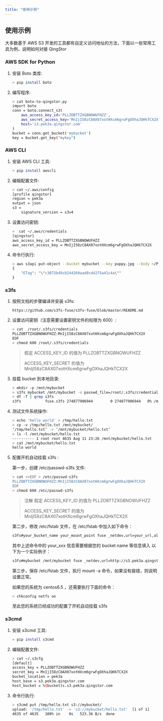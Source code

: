 ```yaml
---
title: "使用示例"
---
```


## 使用示例

大多数基于 AWS S3 开发的工具都有自定义访问地址的方法，下面以一些常用工具为例，说明如何对接 QingStor

### AWS SDK for Python

1. 安装 Boto 类库:

   ```bash
   > pip install boto
   ```

1. 编写程序:

   ```bash
   > cat boto-to-qingstor.py
   import boto
   conn = boto.connect_s3(
       aws_access_key_id='PLLZOBTTZXGBNOWUFHZZ',
       aws_secret_access_key='MnIjI58zC8AX07xotHXcm6grwFgOXhaJQHkTCX2X',
       host='s3.pek3a.qingstor.com'
   )
   bucket = conn.get_bucket('mybucket')
   key = bucket.get_key("mykey")
   ```

### AWS CLI

1. 安装 AWS CLI 工具:

   ```bash
   > pip install awscli
   ```

1. 编辑配置文件:

   ```bash
   > cat ~/.aws/config
   [profile qingstor]
   region = pek3a
   output = json
   s3 =
       signature_version = s3v4
   ```

1. 设置访问密钥:

   ```bash
   >  cat ~/.aws/credentials
   [qingstor]
   aws_access_key_id = PLLZOBTTZXGBNOWUFHZZ
   aws_secret_access_key = MnIjI58zC8AX07xotHXcm6grwFgOXhaJQHkTCX2X
   ```

1. 命令行执行:

   ```bash
   > aws s3api put-object --bucket mybucket --key puppy.jpg --body ~/Pictures/puppy.jpg --endpoint-url 'https://s3.pek3a.qingstor.com' --profile qingstor
   {
       "ETag": "\"c3872b49cb244269aad8cd4275a41c4a\""
   }
   ```

### s3fs

1. 按照文档的步骤编译并安装 s3fs:

   ```plain_text
   https://github.com/s3fs-fuse/s3fs-fuse/blob/master/README.md
   ```

1. 设置访问密钥（注意需要设置密钥文件的权限为 600）:

   ```bash
   > cat  /root/.s3fs/credentials
   PLLZOBTTZXGBNOWUFHZZ:MnIjI58zC8AX07xotHXcm6grwFgOXhaJQHkTCX2X
   EOF
   > chmod 600 /root/.s3fs/credentials
   ```

   > 假定 ACCESS_KEY_ID 的值为 PLLZOBTTZXGBNOWUFHZZ
   >
   > ACCESS_KEY_SECRET 的值为 MnIjI58zC8AX07xotHXcm6grwFgOXhaJQHkTCX2X

1. 挂载 bucket 到本地目录:

   ```bash
   > mkdir -p /mnt/mybucket
   > s3fs mybucket /mnt/mybucket -o passwd_file=/root/.s3fs/credentials -o url=http://s3.pek3a.qingstor.com
   > df -T | grep s3fs
   s3fs           fuse.s3fs 274877906944        0 274877906944   0% /mnt/mybucket
   ```

1. 测试文件系统操作:

   ```bash
   > echo 'hello world' > /tmp/hello.txt
   > cp -v /tmp/hello.txt /mnt/mybucket/
   ‘/tmp/hello.txt’ -> ‘/mnt/mybucket/hello.txt’
   > ls -l /mnt/mybucket/hello.txt
   ---------- 1 root root 4635 Aug 11 23:26 /mnt/mybucket/hello.txt
   > cat /mnt/mybucket/hello.txt
   hello world
   ```

1. 配置开机自动挂载 s3fs :

   第一步，创建 /etc/passwd-s3fs 文件:
   ```bash
   > cat <<EOF > /etc/passwd-s3fs
   PLLZOBTTZXGBNOWUFHZZ:MnIjI58zC8AX07xotHXcm6grwFgOXhaJQHkTCX2X
   EOF
   > chmod 600 /etc/passwd-s3fs
   ```

   > 注解 假定 ACCESS_KEY_ID 的值为 PLLZOBTTZXGBNOWUFHZZ
   >
   > ACCESS_KEY_SECRET 的值为 MnIjI58zC8AX07xotHXcm6grwFgOXhaJQHkTCX2X

   第二步，修改 /etc/fstab 文件，在 /etc/fstab 中加入如下命令：
   ```bash
   s3fs#your_bucket_name your_mount_point fuse _netdev,url=your_url,allow_other 0 0
   ```
   其中上述命令中的 your_xxx 信息需要根据您的 bucket name 等信息填入
   以下为一个实际例子：
   ```bash
   s3fs#mybucket /mnt/mybucket fuse _netdev,url=http://s3.pek3a.qingstor.com,allow_other 0 0
   ```

   第三步，保存 /etc/fstab 文件，执行 mount -a 命令，如果没有报错，则说明设置正常。

   如果您的系统为 centos6.5 ，还需要执行下面的命令：
   ```bash
   > chkconfig netfs on
   ```

   至此您的系统已经成功的配置了开机自动挂载 s3fs

### s3cmd

1. 安装 s3cmd 工具:

   ```bash
   > pip install s3cmd
   ```

1. 编辑配置文件:

   ```bash
   > cat ~/.s3cfg
   [default]
   access_key = PLLZOBTTZXGBNOWUFHZZ
   secret_key = MnIjI58zC8AX07xotHXcm6grwFgOXhaJQHkTCX2X
   bucket_location = pek3a
   host_base = s3.pek3a.qingstor.com
   host_bucket = %(bucket)s.s3.pek3a.qingstor.com
   ```

1. 命令行执行:

   ```bash
   > s3cmd put /tmp/hello.txt s3://mybucket/
   upload: '/tmp/hello.txt' -> 's3://mybucket/hello.txt'  [1 of 1]
   4635 of 4635   100% in    0s   523.36 B/s  done
   ```
